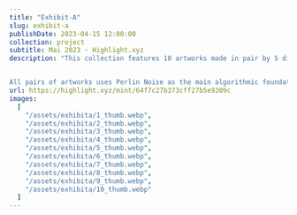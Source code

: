```yaml
---
title: "Exhibit-A"
slug: exhibit-a
publishDate: 2023-04-15 12:00:00
collection: project
subtitle: Mai 2023 - Highlight.xyz
description: "This collection features 10 artworks made in pair by 5 different algorithm. This collection was exhibited at La Korrigane in Quebec City during the summer of 2023.


All pairs of artworks uses Perlin Noise as the main algorithmic foundation and shows how a similar techniques can yield such different results."
url: https://highlight.xyz/mint/64f7c27b373cff27b5e9309c
images:
  [
    "/assets/exhibita/1_thumb.webp",
    "/assets/exhibita/2_thumb.webp",
    "/assets/exhibita/3_thumb.webp",
    "/assets/exhibita/4_thumb.webp",
    "/assets/exhibita/5_thumb.webp",
    "/assets/exhibita/6_thumb.webp",
    "/assets/exhibita/7_thumb.webp",
    "/assets/exhibita/8_thumb.webp",
    "/assets/exhibita/9_thumb.webp",
    "/assets/exhibita/10_thumb.webp"
  ]
---
```

